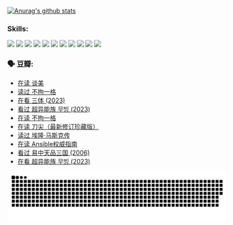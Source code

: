 
[![Anurag's github stats](https://github-readme-stats.vercel.app/api?username=w940853815)](https://github.com/anuraghazra/github-readme-stats)

### Skills:

<code><img height="32" src="https://cdn.jsdelivr.net/npm/simple-icons@v5/icons/python.svg"></code>
<code><img height="32" src="https://cdn.jsdelivr.net/npm/simple-icons@v5/icons/javascript.svg"></code>
<code><img height="32" src="https://cdn.jsdelivr.net/npm/simple-icons@v5/icons/django.svg"></code>
<code><img height="32" src="https://cdn.jsdelivr.net/npm/simple-icons@v5/icons/flask.svg"></code>
<code><img height="32" src="https://cdn.jsdelivr.net/npm/simple-icons@v5/icons/vuetify.svg"></code>
<code><img height="32" src="https://cdn.jsdelivr.net/npm/simple-icons@v5/icons/git.svg"></code>
<code><img height="32" src="https://cdn.jsdelivr.net/npm/simple-icons@v5/icons/docker.svg"></code>
<code><img height="32" src="https://cdn.jsdelivr.net/npm/simple-icons@v5/icons/postgresql.svg"></code>
<code><img height="32" src="https://cdn.jsdelivr.net/npm/simple-icons@v5/icons/elasticsearch.svg"></code>
<code><img height="32" src="https://cdn.jsdelivr.net/npm/simple-icons@v5/icons/macos.svg"></code>
<code><img height="32" src="https://cdn.jsdelivr.net/npm/simple-icons@v5/icons/linux.svg"></code>

### 🗣 豆瓣:

<!-- DOUBAN-ACTIVITIES:START -->
- [在读 谈美](https://www.douban.com/people/136069238/status/4560861771/?_i=12192321)
- [读过 不拘一格](https://www.douban.com/people/136069238/status/4560861445/?_i=12192321)
- [在看 三体‎ (2023)](https://www.douban.com/people/136069238/status/4558185093/?_i=12192321)
- [看过 超异能族 무빙‎ (2023)](https://www.douban.com/people/136069238/status/4556824186/?_i=12192321)
- [在读 不拘一格](https://www.douban.com/people/136069238/status/4541712161/?_i=12192321)
- [在读 刀尖（最新修订珍藏版）](https://www.douban.com/people/136069238/status/4541711339/?_i=12192321)
- [读过 埃隆·马斯克传](https://www.douban.com/people/136069238/status/4541710351/?_i=12192321)
- [在读 Ansible权威指南](https://www.douban.com/people/136069238/status/4539151450/?_i=12192321)
- [看过 易中天品三国‎ (2006)](https://www.douban.com/people/136069238/status/4529910812/?_i=12192321)
- [在看 超异能族 무빙‎ (2023)](https://www.douban.com/people/136069238/status/4527291077/?_i=12192321)
<!-- DOUBAN-ACTIVITIES:END -->


![Snake animation](https://raw.githubusercontent.com/w940853815/w940853815/output/github-contribution-grid-snake.svg)

<!--
**w940853815/w940853815** is a ✨ _special_ ✨ repository because its `README.md` (this file) appears on your GitHub profile.

Here are some ideas to get you started:

- 🔭 I’m currently working on ...
- 🌱 I’m currently learning ...
- 👯 I’m looking to collaborate on ...
- 🤔 I’m looking for help with ...
- 💬 Ask me about ...
- 📫 How to reach me: ...
- 😄 Pronouns: ...
- ⚡ Fun fact: ...
-->
